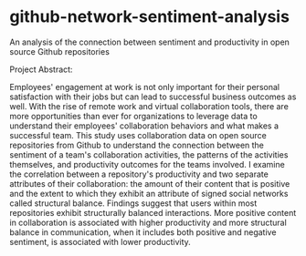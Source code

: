 # github-network-sentiment-analysis
An analysis of the connection between sentiment and productivity in open source Github repositories

Project Abstract:

Employees' engagement at work is not only important for their personal satisfaction with their jobs but can lead to successful business outcomes as well. With the rise of remote work and virtual collaboration tools, there are more opportunities than ever for organizations to leverage data to understand their employees' collaboration behaviors and what makes a successful team. This study uses collaboration data on open source repositories from Github to understand the connection between the sentiment of a team's collaboration activities, the patterns of the activities themselves, and productivity outcomes for the teams involved. I examine the correlation between a repository's productivity and two separate attributes of their collaboration: the amount of their content that is positive and the extent to which they exhibit an attribute of signed social networks called structural balance. Findings suggest that users within most repositories exhibit structurally balanced interactions. More positive content in collaboration is associated with higher productivity and more structural balance in communication, when it includes both positive and negative sentiment, is associated with lower productivity.
